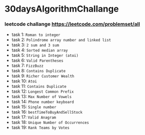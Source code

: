 # 30daysAlgorithmChallange

### leetcode challange https://leetcode.com/problemset/all

- task 1: `Roman to integer`
- task 2: `Polindrome array number and linked list`
- task 3: `2 sum and 3 sum`
- task 4: `Sorted median array`
- task 5: `String in Integer (atoi)`
- task 6: `Valid Parentheses`
- task 7: `FizzBuzz`
- task 8: `Contains Duplicate`
- task 9: `Richer Customer Wealth`
- task 10: `Atoi`
- task 11: `Contains Duplicate`
- task 12: `Longest Common Prefix`
- task 13: `Max Number of Vowels`
- task 14: `Phone number keyboard`
- task 15: `Single number`
- task 16: `bestTimeToBuyAndSellStock`
- task 17: `Valid Anagram`
- task 18: `Unique Number of Occurrences`
- task 19: `Rank Teams by Votes`
